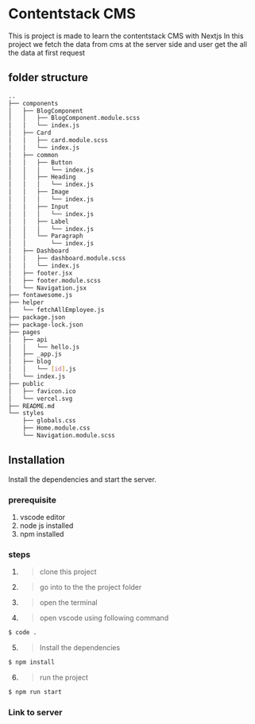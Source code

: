 # Contentstack CMS

This is project is made to learn the contentstack CMS with Nextjs
In this project we fetch the data from cms at the server side and user get the all the data at first request

## folder structure

```sh
..
├── components
│   ├── BlogComponent
│   │   ├── BlogComponent.module.scss
│   │   └── index.js
│   ├── Card
│   │   ├── card.module.scss
│   │   └── index.js
│   ├── common
│   │   ├── Button
│   │   │   └── index.js
│   │   ├── Heading
│   │   │   └── index.js
│   │   ├── Image
│   │   │   └── index.js
│   │   ├── Input
│   │   │   └── index.js
│   │   ├── Label
│   │   │   └── index.js
│   │   └── Paragraph
│   │       └── index.js
│   ├── Dashboard
│   │   ├── dashboard.module.scss
│   │   └── index.js
│   ├── footer.jsx
│   ├── footer.module.scss
│   └── Navigation.jsx
├── fontawesome.js
├── helper
│   └── fetchAllEmployee.js
├── package.json
├── package-lock.json
├── pages
│   ├── api
│   │   └── hello.js
│   ├── _app.js
│   ├── blog
│   │   └── [id].js
│   └── index.js
├── public
│   ├── favicon.ico
│   └── vercel.svg
├── README.md
└── styles
    ├── globals.css
    ├── Home.module.css
    └── Navigation.module.scss
```

## Installation

Install the dependencies and start the server.

### prerequisite

1. vscode editor
2. node js installed
3. npm installed

### steps

1. > clone this project
2. > go into to the the project folder
3. > open the terminal

4. > open vscode using following command

```sh
$ code .
```

5. > Install the dependencies

```sh
$ npm install

```

6. > run the project

```sh
$ npm run start
```

### Link to server
